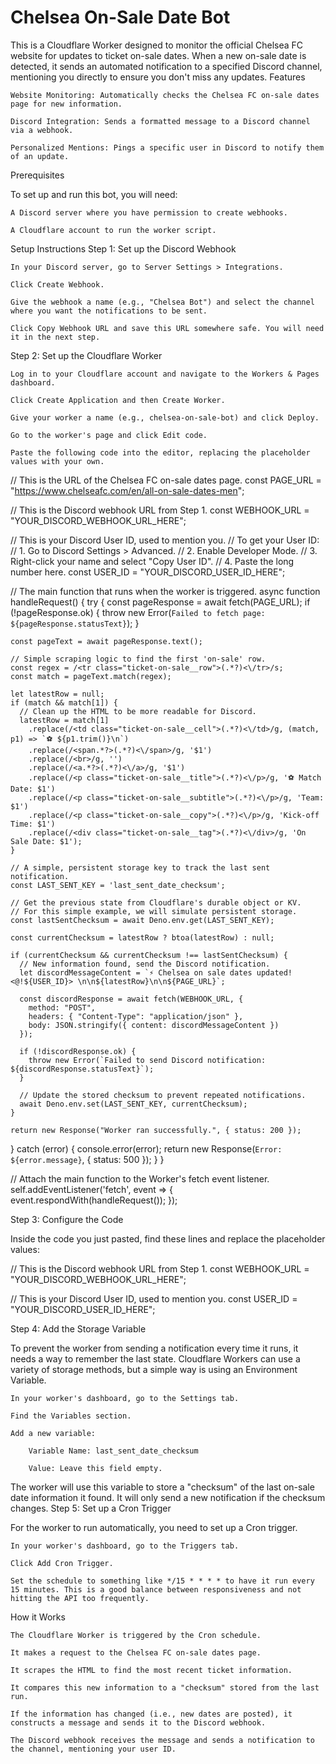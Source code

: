 # Chelsea On-Sale Date Bot

This is a Cloudflare Worker designed to monitor the official Chelsea FC website for updates to ticket on-sale dates. When a new on-sale date is detected, it sends an automated notification to a specified Discord channel, mentioning you directly to ensure you don't miss any updates.
Features

    Website Monitoring: Automatically checks the Chelsea FC on-sale dates page for new information.

    Discord Integration: Sends a formatted message to a Discord channel via a webhook.

    Personalized Mentions: Pings a specific user in Discord to notify them of an update.

Prerequisites

To set up and run this bot, you will need:

    A Discord server where you have permission to create webhooks.

    A Cloudflare account to run the worker script.

Setup Instructions
Step 1: Set up the Discord Webhook

    In your Discord server, go to Server Settings > Integrations.

    Click Create Webhook.

    Give the webhook a name (e.g., "Chelsea Bot") and select the channel where you want the notifications to be sent.

    Click Copy Webhook URL and save this URL somewhere safe. You will need it in the next step.

Step 2: Set up the Cloudflare Worker

    Log in to your Cloudflare account and navigate to the Workers & Pages dashboard.

    Click Create Application and then Create Worker.

    Give your worker a name (e.g., chelsea-on-sale-bot) and click Deploy.

    Go to the worker's page and click Edit code.

    Paste the following code into the editor, replacing the placeholder values with your own.

// This is the URL of the Chelsea FC on-sale dates page.
const PAGE_URL = "https://www.chelseafc.com/en/all-on-sale-dates-men";

// This is the Discord webhook URL from Step 1.
const WEBHOOK_URL = "YOUR_DISCORD_WEBHOOK_URL_HERE";

// This is your Discord User ID, used to mention you.
// To get your User ID:
// 1. Go to Discord Settings > Advanced.
// 2. Enable Developer Mode.
// 3. Right-click your name and select "Copy User ID".
// 4. Paste the long number here.
const USER_ID = "YOUR_DISCORD_USER_ID_HERE";

// The main function that runs when the worker is triggered.
async function handleRequest() {
  try {
    const pageResponse = await fetch(PAGE_URL);
    if (!pageResponse.ok) {
      throw new Error(`Failed to fetch page: ${pageResponse.statusText}`);
    }

    const pageText = await pageResponse.text();
    
    // Simple scraping logic to find the first 'on-sale' row.
    const regex = /<tr class="ticket-on-sale__row">(.*?)<\/tr>/s;
    const match = pageText.match(regex);
    
    let latestRow = null;
    if (match && match[1]) {
      // Clean up the HTML to be more readable for Discord.
      latestRow = match[1]
        .replace(/<td class="ticket-on-sale__cell">(.*?)<\/td>/g, (match, p1) => `⚽️ ${p1.trim()}\n`)
        .replace(/<span.*?>(.*?)<\/span>/g, '$1')
        .replace(/<br>/g, '')
        .replace(/<a.*?>(.*?)<\/a>/g, '$1')
        .replace(/<p class="ticket-on-sale__title">(.*?)<\/p>/g, '⚽️ Match Date: $1')
        .replace(/<p class="ticket-on-sale__subtitle">(.*?)<\/p>/g, 'Team: $1')
        .replace(/<p class="ticket-on-sale__copy">(.*?)<\/p>/g, 'Kick-off Time: $1')
        .replace(/<div class="ticket-on-sale__tag">(.*?)<\/div>/g, 'On Sale Date: $1');
    }

    // A simple, persistent storage key to track the last sent notification.
    const LAST_SENT_KEY = 'last_sent_date_checksum';
    
    // Get the previous state from Cloudflare's durable object or KV.
    // For this simple example, we will simulate persistent storage.
    const lastSentChecksum = await Deno.env.get(LAST_SENT_KEY);

    const currentChecksum = latestRow ? btoa(latestRow) : null;
    
    if (currentChecksum && currentChecksum !== lastSentChecksum) {
      // New information found, send the Discord notification.
      let discordMessageContent = `⚡ Chelsea on sale dates updated! <@!${USER_ID}> \n\n${latestRow}\n\n${PAGE_URL}`;
      
      const discordResponse = await fetch(WEBHOOK_URL, {
        method: "POST",
        headers: { "Content-Type": "application/json" },
        body: JSON.stringify({ content: discordMessageContent })
      });

      if (!discordResponse.ok) {
        throw new Error(`Failed to send Discord notification: ${discordResponse.statusText}`);
      }

      // Update the stored checksum to prevent repeated notifications.
      await Deno.env.set(LAST_SENT_KEY, currentChecksum);
    }
    
    return new Response("Worker ran successfully.", { status: 200 });
    
  } catch (error) {
    console.error(error);
    return new Response(`Error: ${error.message}`, { status: 500 });
  }
}

// Attach the main function to the Worker's fetch event listener.
self.addEventListener('fetch', event => {
  event.respondWith(handleRequest());
});


Step 3: Configure the Code

Inside the code you just pasted, find these lines and replace the placeholder values:

// This is the Discord webhook URL from Step 1.
const WEBHOOK_URL = "YOUR_DISCORD_WEBHOOK_URL_HERE";

// This is your Discord User ID, used to mention you.
const USER_ID = "YOUR_DISCORD_USER_ID_HERE";

Step 4: Add the Storage Variable

To prevent the worker from sending a notification every time it runs, it needs a way to remember the last state. Cloudflare Workers can use a variety of storage methods, but a simple way is using an Environment Variable.

    In your worker's dashboard, go to the Settings tab.

    Find the Variables section.

    Add a new variable:

        Variable Name: last_sent_date_checksum

        Value: Leave this field empty.

The worker will use this variable to store a "checksum" of the last on-sale date information it found. It will only send a new notification if the checksum changes.
Step 5: Set up a Cron Trigger

For the worker to run automatically, you need to set up a Cron trigger.

    In your worker's dashboard, go to the Triggers tab.

    Click Add Cron Trigger.

    Set the schedule to something like */15 * * * * to have it run every 15 minutes. This is a good balance between responsiveness and not hitting the API too frequently.

How it Works

    The Cloudflare Worker is triggered by the Cron schedule.

    It makes a request to the Chelsea FC on-sale dates page.

    It scrapes the HTML to find the most recent ticket information.

    It compares this new information to a "checksum" stored from the last run.

    If the information has changed (i.e., new dates are posted), it constructs a message and sends it to the Discord webhook.

    The Discord webhook receives the message and sends a notification to the channel, mentioning your user ID.

